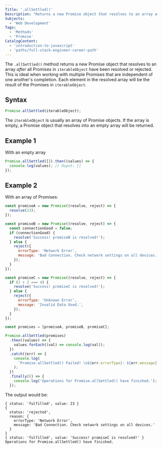 ```yaml
---
Title: '.allSettled()'
Description: "Returns a new Promise object that resolves to an array after all Promises in iterableObject have been resolved or rejected. This is ideal when working with multiple Promises that are independent of one another's completion. Each element in the resolved array will be the result of the Promises in iterableObject."
Subjects:
  - 'Web Development'
Tags:
  - 'Methods'
  - 'Promise'
CatalogContent:
  - 'introduction-to-javascript'
  - 'paths/full-stack-engineer-career-path'
---
```


The `.allSettled()` method returns a new Promise object that resolves to an array _after_ all Promises in `iterableObject` have been resolved or rejected. This is ideal when working with multiple Promises that are independent of one another's completion. Each element in the resolved array will be the result of the Promises in `iterableObject`.

## Syntax

```js
Promise.allSettled(iterableObject);
```

The `iterableObject` is usually an array of Promise objects. If the array is empty, a Promise object that resolves into an empty array will be returned.

## Example 1

With an empty array

```js
Promise.allSettled([]).then((values) => {
  console.log(values); // Ouput: []
});
```

## Example 2

With an array of Promises:

```js
const promiseA = new Promise((resolve, reject) => {
  resolve(23);
});

const promiseB = new Promise((resolve, reject) => {
  const connectionGood = false;
  if (connectionGood) {
    resolve('Success! promiseB is resolved!');
  } else {
    reject({
      errorType: 'Network Error',
      message: 'Bad Connection. Check network settings on all devices.',
    });
  }
});

const promiseC = new Promise((resolve, reject) => {
  if (2 + 2 === 4) {
    resolve('Success! promiseC is resolved!');
  } else {
    reject({
      errorType: 'Unknown Error',
      message: 'Invalid Data Used.',
    });
  }
});

const promises = [promiseA, promiseB, promiseC];

Promise.allSettled(promises)
  .then((values) => {
    values.forEach((val) => console.log(val));
  })
  .catch((err) => {
    console.log(
      `Promise.allSettled() Failed! \n${err.errorType}: ${err.message}`
    );
  })
  .finally(() => {
    console.log('Operations for Promise.allSettled() have finished.');
  });
```

The output would be:

```shell
{ status: 'fulfilled', value: 23 }
{
  status: 'rejected',
  reason: {
    errorType: 'Network Error',
    message: 'Bad Connection. Check network settings on all devices.'
  }
}
{ status: 'fulfilled', value: 'Success! promiseC is resolved!' }
Operations for Promise.allSettled() have finished.
```
